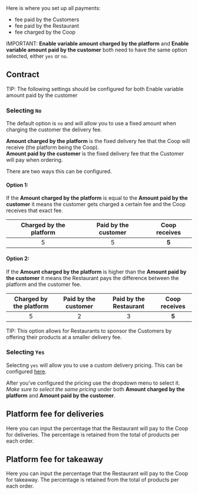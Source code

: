 <div class="alert alert-info" role="alert">
Here is where you set up all payments:
<ul>
<li>fee paid by the Customers</li>
<li>fee paid by the Restaurant</li>
<li>fee charged by the Coop</li>
</ul>
</div>

<span class="badge badge-warning">IMPORTANT:</span><span> <strong>Enable variable amount charged by the platform</strong> and <strong>Enable variable amount paid by the customer</strong> both need to have the same option selected, either <code>yes</code> or <code>no</code></span>. 

## Contract

<span class="badge badge-info">TIP:</span><span> The following settings should be configured for both <storng>Enable variable amount paid by the customer</strong></span>
### Selecting `No`

The default option is `no` and will allow you to use a fixed amount when charging the customer the delivery fee. 

**Amount charged by the platform** is the fixed delivery fee that the Coop will receive (the platform being the Coop).  
**Amount paid by the customer** is the fixed delivery fee that the Customer will pay when ordering.

There are two ways this can be configured.
#### Option 1:
If the **Amount charged by the platform** is equal to the **Amount paid by the customer** it means the customer gets charged a certain fee and the Coop receives that exact fee.

|Charged by the platform|Paid by the customer|Coop receives|
|:-:|:-:|:-:|
|5|5|**5**|

#### Option 2:

If the **Amount charged by the platform** is higher than the **Amount paid by the customer** it means the Restaurant pays the difference between the platform and the customer fee.

|Charged by the platform|Paid by the customer|Paid by the Restaurant|Coop receives|
|:-:|:-:|:-:|:-:|
|5|2|3|**5**|

<span class="badge badge-info">TIP:</span><span> This option allows for Restaurants to sponsor the Customers by offering their products at a smaller delivery fee.</span>

### Selecting `Yes`

Selecting `yes` will allow you to use a custom delivery pricing. This can be configured [here](/en/admin/deliveries/pricing/).

After you've configured the pricing use the dropdown menu to select it. *Make sure to select the same pricing* under both **Amount charged by the platform** and **Amount paid by the customer**.

## Platform fee for deliveries

Here you can input the percentage that the Restaurant will pay to the Coop for deliveries. The percentage is retained from the total of products per each order.

## Platform fee for takeaway

Here you can input the percentage that the Restaurant will pay to the Coop for takeaway. The percentage is retained from the total of products per each order.